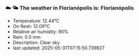 ### ☁️ 🌤️  The weather in Florianópolis is: Florianópolis

- Temperature: 12.44°C
- On flesh: 12.09°C
- Relative air humidity: 90%
- Rain: 0.0 mm
- Description: Clear sky
- last updated: 2025-05-31T07:15:50.739827
